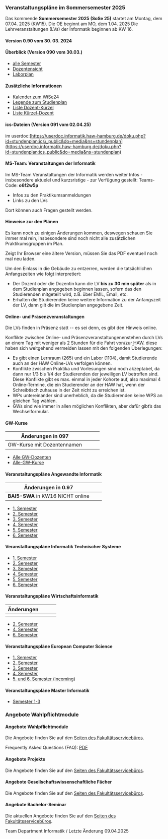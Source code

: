 ###  Veranstaltungspläne im Sommersemester 2025  ###

Das kommende **Sommersemester 2025 (SoSe 25)** startet am Montag, dem 07.04. 2025 (KW15).
 Die OE beginnt am MO, dem 1.04. 2025
 Die Lehrveranstaltungen (LVs) der Informatik beginnen ab KW 16.

#### Version 0.90 vom 30. 03. 2024 ####

####  Überblick (Version 090 vom 30.03.)  ####

* [alle Semester](/fileadmin/TI-I/PDF/veranstaltungsplaene/Sem_I.pdf)
* [Dozentensicht](/fileadmin/TI-I/PDF/veranstaltungsplaene/Doz_I.pdf)
* [Laborplan](/fileadmin/TI-I/PDF/veranstaltungsplaene/Lab_I.pdf)

####  Zusätzliche Informationen  ####

* [Kalender zum WiSe24](/fileadmin/TI-I/PDF/veranstaltungsplaene/Kalender.pdf)
* [Legende zum Studienplan](/fileadmin/TI-I/PDF/veranstaltungsplaene/Legende.pdf)
* [Liste Dozent-Kürzel](/fileadmin/TI-I/PDF/veranstaltungsplaene/Doz_Krz.pdf)
* [Liste Kürzel-Dozent](/fileadmin/TI-I/PDF/veranstaltungsplaene/Krz_Doz.pdf)

####  ics-Dateien (Version 091 vom 02.04.25)  ####

im userdoc:[https://userdoc.informatik.haw-hamburg.de/doku.php?id=stundenplan:ics\_public&do=media&ns=stundenplan](https://userdoc.informatik.haw-hamburg.de/doku.php?id=stundenplan:ics_public&do=media&ns=stundenplan)

####  MS-Team: Veranstaltungen der Informatik  ####

Im MS-Team Veranstaltungen der Informatik werden weiter Infos - insbesondere aktuelel und kurzsristige - zur Verfügung gestellt:
 Teams-Code: **o6f2w5p**

* Infos zu den Praktikumsanmeldungen
* Links zu den LVs

Dort können auch Fragen gestellt werden.

####  Hinweise zur den Plänen  ####

Es kann noch zu einigen Änderungen kommen, deswegen schauen Sie immer mal rein, insbesondere sind noch nicht alle zusätzlichen Praktikumsgruppen im Plan.

Zeigt Ihr Browser eine ältere Version, müssen Sie das PDF eventuell noch mal neu laden.

Um den Einlass in die Gebäude zu entzerren, werden die tatsächlichen Anfangszeiten wie folgt interpretiert:

* Der Dozent oder die Dozentin kann die LV **bis zu 30 min später** als in dem Studienplan angegeben beginnen lassen, sofern das den Studierenden mitgeteilt wird, z.B. über EMIL, Email, etc.
* Erhalten die Studierenden keine weitere Information zu der Anfangszeit der LV, dann gilt die im Studienplan angegebene Zeit.

####  Online- und Präsenzveranstaltungen  ####

Die LVs finden in Präsenz statt -- es sei denn, es gibt den Hinweis online.

Konflikte zwischen Online- und Präsenzveranstaltungenenstehen durch LVs an einem Tag mit weniger als 2 Stunden für die Fahrt von/zur HAW. diese haben sich weitgehend vermeiden lassen mit den folgenden Überlegungen:

* Es gibt einen Lernraum (265) und ein Labor (1104), damit Studierende auch an der HAW Online-LVs verfolgen können.
* Konflikte zwischen Praktika und Vorlesungen sind noch akzeptabel, da dann nur 1/3 bis 1/4 der Studierenden der jeweiligen LV betroffen sind. Diese Konflikte gibt es max. einmal in jeder Kohorte auf, also maximal 4 Online-Termine, die ein Studierender an der HAW hat, wenn der Schreibtisch zuhause in der Zeit nicht zu erreichen ist.
* WPs untereinander sind unerheblich, da die Studierenden keine WPS an gleichen Tag wählen.
* GWs sind wie immer in allen möglichen Konflikten, aber dafür gibt’s das Wechselformular.

####  GW-Kurse  ####

|    Änderungen in 097     |   |   |   |
|--------------------------|---|---|---|
|GW-Kurse mit Dozentennamen|   |   |   |

* [Alle GW-Dozenten](/fileadmin/TI-I/PDF/veranstaltungsplaene/GW_Doz.pdf)
* [Alle-GW-Kurse](/fileadmin/TI-I/PDF/veranstaltungsplaene/GW_I.pdf)

####  Veranstaltungspläne Angewandte Informatik  ####

|     **Änderungen in 0.97**      |   |   |
|---------------------------------|---|---|
|**BAI5-SWA** in KW16 NICHT online|   |   |

* [1. Semester](/fileadmin/TI-I/PDF/veranstaltungsplaene/BAI1.pdf)
* [2. Semester](/fileadmin/TI-I/PDF/veranstaltungsplaene/BAI2.pdf)
* [3. Semester](/fileadmin/TI-I/PDF/veranstaltungsplaene/BAI3.pdf)
* [4. Semester](/fileadmin/TI-I/PDF/veranstaltungsplaene/BAI4.pdf)
* [5. Semester](/fileadmin/TI-I/PDF/veranstaltungsplaene/BAI5.pdf)
* [6. Semester](/fileadmin/TI-I/PDF/veranstaltungsplaene/BAI6.pdf)

####  Veranstaltungspläne Informatik Technischer Systeme  ####

* [1. Semester](/fileadmin/TI-I/PDF/veranstaltungsplaene/BITS1.pdf)
* [2. Semester](/fileadmin/TI-I/PDF/veranstaltungsplaene/BITS2.pdf)
* [3. Semester](/fileadmin/TI-I/PDF/veranstaltungsplaene/BITS3.pdf)
* [4. Semester](/fileadmin/TI-I/PDF/veranstaltungsplaene/BITS4.pdf)
* [5. Semester](/fileadmin/TI-I/PDF/veranstaltungsplaene/BITS5.pdf)
* [6. Semester](/fileadmin/TI-I/PDF/veranstaltungsplaene/BITS6.pdf)

####  Veranstaltungspläne Wirtschaftsinformatik  ####

|**Änderungen**|   |   |   |
|--------------|---|---|---|
|              |   |   |   |

* [2. Semester](/fileadmin/TI-I/PDF/veranstaltungsplaene/BWI2.pdf)
* [4. Semester](/fileadmin/TI-I/PDF/veranstaltungsplaene/BWI4.pdf)
* [6. Semester](/fileadmin/TI-I/PDF/veranstaltungsplaene/BWI6.pdf)

####  Veranstaltungspläne European Computer Science  ####

* [1. Semester](/fileadmin/TI-I/PDF/veranstaltungsplaene/BECS1.pdf)
* [2. Semester](/fileadmin/TI-I/PDF/veranstaltungsplaene/BECS2.pdf)
* [3. Semester](/fileadmin/TI-I/PDF/veranstaltungsplaene/BECS3.pdf)
* [4. Semester](/fileadmin/TI-I/PDF/veranstaltungsplaene/BECS4.pdf)
* [5. und 6. Semester (incoming](/fileadmin/TI-I/PDF/veranstaltungsplaene/BECS5u6.pdf))

####  Veranstaltungspläne Master Informatik  ####

* [Semester 1-3](/fileadmin/TI-I/PDF/veranstaltungsplaene/MI_20.pdf)

### Angebote Wahlpflichtmodule ###

####  Angebote Wahlpflichtmodule  ####

Die Angebote finden Sie auf den [Seiten des Fakultätsservicebüros](/hochschule/technik-und-informatik/studium-und-lehre/fakultaetsservicebuero/wahlbereich/).

Frequently Asked Questions (FAQ): [PDF](/fileadmin/TI-I/PDF/wahlbereich/WP-Info-zu-25SoSe-v1.pdf)

####  Angebote Projekte  ####

Die Angebote finden Sie auf den [Seiten des Fakultätsservicebüros](/hochschule/technik-und-informatik/studium-und-lehre/fakultaetsservicebuero/wahlbereich/).

####  Angebote Gesellschaftswissenschaftliche Fächer  ####

Die Angebote finden Sie auf den [Seiten des Fakultätsservicebüros](/hochschule/technik-und-informatik/studium-und-lehre/fakultaetsservicebuero/wahlbereich/).

####  Angebote Bachelor-Seminar  ####

Die aktuellen Angebote finden Sie auf den [Seiten des Fakultätsservicebüros](/hochschule/technik-und-informatik/studium-und-lehre/fakultaetsservicebuero/wahlbereich/).

 Team Department Informatik / Letzte Änderung 09.04.2025
